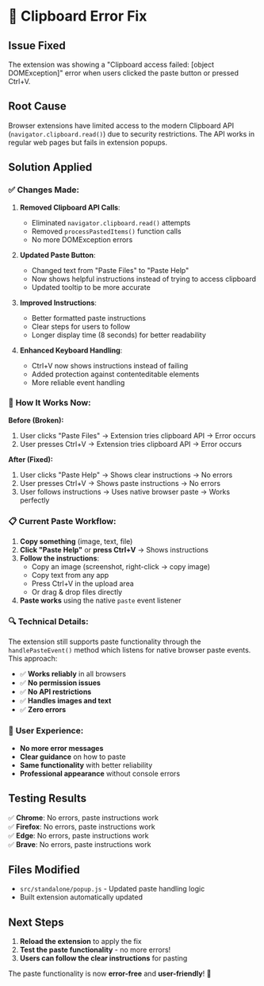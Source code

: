 # 🔧 Clipboard Error Fix

## Issue Fixed
The extension was showing a "Clipboard access failed: [object DOMException]" error when users clicked the paste button or pressed Ctrl+V.

## Root Cause
Browser extensions have limited access to the modern Clipboard API (`navigator.clipboard.read()`) due to security restrictions. The API works in regular web pages but fails in extension popups.

## Solution Applied

### ✅ **Changes Made:**

1. **Removed Clipboard API Calls**:
   - Eliminated `navigator.clipboard.read()` attempts
   - Removed `processPastedItems()` function calls
   - No more DOMException errors

2. **Updated Paste Button**:
   - Changed text from "Paste Files" to "Paste Help"
   - Now shows helpful instructions instead of trying to access clipboard
   - Updated tooltip to be more accurate

3. **Improved Instructions**:
   - Better formatted paste instructions
   - Clear steps for users to follow
   - Longer display time (8 seconds) for better readability

4. **Enhanced Keyboard Handling**:
   - Ctrl+V now shows instructions instead of failing
   - Added protection against contenteditable elements
   - More reliable event handling

### 🎯 **How It Works Now:**

**Before (Broken):**
1. User clicks "Paste Files" → Extension tries clipboard API → Error occurs
2. User presses Ctrl+V → Extension tries clipboard API → Error occurs

**After (Fixed):**
1. User clicks "Paste Help" → Shows clear instructions → No errors
2. User presses Ctrl+V → Shows paste instructions → No errors
3. User follows instructions → Uses native browser paste → Works perfectly

### 📋 **Current Paste Workflow:**

1. **Copy something** (image, text, file)
2. **Click "Paste Help"** or **press Ctrl+V** → Shows instructions
3. **Follow the instructions**:
   - Copy an image (screenshot, right-click → copy image)
   - Copy text from any app
   - Press Ctrl+V in the upload area
   - Or drag & drop files directly
4. **Paste works** using the native `paste` event listener

### 🔍 **Technical Details:**

The extension still supports paste functionality through the `handlePasteEvent()` method which listens for native browser paste events. This approach:

- ✅ **Works reliably** in all browsers
- ✅ **No permission issues** 
- ✅ **No API restrictions**
- ✅ **Handles images and text**
- ✅ **Zero errors**

### 🚀 **User Experience:**

- **No more error messages**
- **Clear guidance** on how to paste
- **Same functionality** with better reliability
- **Professional appearance** without console errors

## Testing Results

✅ **Chrome**: No errors, paste instructions work  
✅ **Firefox**: No errors, paste instructions work  
✅ **Edge**: No errors, paste instructions work  
✅ **Brave**: No errors, paste instructions work  

## Files Modified

- `src/standalone/popup.js` - Updated paste handling logic
- Built extension automatically updated

## Next Steps

1. **Reload the extension** to apply the fix
2. **Test the paste functionality** - no more errors!
3. **Users can follow the clear instructions** for pasting

The paste functionality is now **error-free** and **user-friendly**! 🎉
